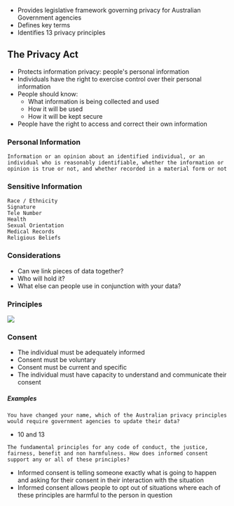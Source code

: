 - Provides legislative framework governing privacy for Australian Government agencies
- Defines key terms
- Identifies 13 privacy principles

## The Privacy Act
- Protects information privacy: people's personal information
- Individuals have the right to exercise control over their personal information
- People should know:
	- What information is being collected and used
	- How it will be used
	- How it will be kept secure
- People have the right to access and correct their own information


### Personal Information

```
Information or an opinion about an identified individual, or an individual who is reasonably identifiable, whether the information or opinion is true or not, and whether recorded in a material form or not
```

### Sensitive Information

```
Race / Ethnicity
Signature
Tele Number
Health
Sexual Orientation
Medical Records
Religious Beliefs
```

### Considerations
- Can we link pieces of data together?
- Who will hold it?
- What else can people use in conjunction with your data?

### Principles

![](docs/Images/australianprivacyprinciples-summary-1.png)

### Consent
- The individual must be adequately informed
- Consent must be voluntary
- Consent must be current and specific
- The individual must have capacity to understand and communicate their consent

##### Examples

```
You have changed your name, which of the Australian privacy principles would require government agencies to update their data?
```

- 10 and 13

```
The fundamental principles for any code of conduct, the justice, fairness, benefit and non harmfulness. How does informed consent support any or all of these principles?
```

- Informed consent is telling someone exactly what is going to happen and asking for their consent in their interaction with the situation
- Informed consent allows people to opt out of situations where each of these principles are harmful to the person in question


